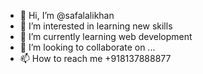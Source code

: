 - 👋 Hi, I’m @safalalikhan
- 👀 I’m interested in learning new skills
- 🌱 I’m currently learning web development
- 💞️ I’m looking to collaborate on ...
- 📫 How to reach me +918137888877

<!---
safalalikhan/safalalikhan is a ✨ special ✨ repository because its `README.md` (this file) appears on your GitHub profile.
You can click the Preview link to take a look at your changes.
--->
